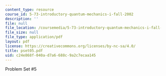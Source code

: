 ```yaml
---
content_type: resource
course_id: 5-73-introductory-quantum-mechanics-i-fall-2002
description: ''
file: null
file_location: /coursemedia/5-73-introductory-quantum-mechanics-i-fall-2002/c24e868f040ad7a6688c9a2c7ecaa145_pset05.pdf
file_size: null
file_type: application/pdf
layout: pdf
license: https://creativecommons.org/licenses/by-nc-sa/4.0/
title: pset05.pdf
uid: c24e868f-040a-d7a6-688c-9a2c7ecaa145
---
```

Problem Set #5